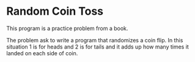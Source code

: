# Random Coin Toss 
This program is a practice problem from a book.

The problem ask to write a program that randomizes a coin flip. In this situation 1 is for heads and 2 is for tails and it adds up how many times it landed on each side of coin.
